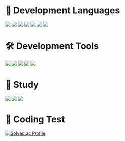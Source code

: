 # 📃 Development Languages
<img src="https://img.shields.io/badge/C-A8B9CC?style=flat&logo=C&logoColor=white"/> <img src="https://img.shields.io/badge/C++-00599C?style=flat&logo=cplusplus&logoColor=white"/> <img src="https://img.shields.io/badge/C%23-239120?style=flat&logo=csharp&logoColor=white"/> <img src="https://img.shields.io/badge/Java-3766AB?style=flat-square&logo=java&logoColor=white"/> <img src="https://img.shields.io/badge/CSS-1572B6?style=flat-square&logo=css3&logoColor=white"/> <img src="https://img.shields.io/badge/JavaScript-F7DF1E?style=flat-square&logo=javascript&logoColor=white"/> <img src="https://img.shields.io/badge/Lua-2C2D72?style=flat-square&logo=lua&logoColor=white"/>

# 🛠️ Development Tools
<img src="https://img.shields.io/badge/Visual Studio-5C2D91?style=flat&logo=visualstudio&logoColor=white"/> <img src="https://img.shields.io/badge/Visual Studio Code-007ACC?style=flat&logo=visualstudiocode&logoColor=white"/> <img src="https://img.shields.io/badge/Github-181717?style=flat&logo=github&logoColor=white"/> <img src="https://img.shields.io/badge/Unity-FFFFFF?style=flat&logo=unity&logoColor=white"/> <img src="https://img.shields.io/badge/Eclipse-2C2255?style=flat&logo=eclipseide&logoColor=white"/>

# 📝 Study
<img src="https://img.shields.io/badge/Python-3776AB?style=flat&logo=python&logoColor=white"/> <img src="https://img.shields.io/badge/Unreal Engine-0E1128?style=flat&logo=unrealengine&logoColor=white"/> <img src="https://img.shields.io/badge/Blender-E87D0D?style=flat&logo=blender&logoColor=white"/>


# 💯 Coding Test
[![Solved.ac Profile](http://mazassumnida.wtf/api/generate_badge?boj=redzoo)](https://solved.ac/redzoo)<br/>
